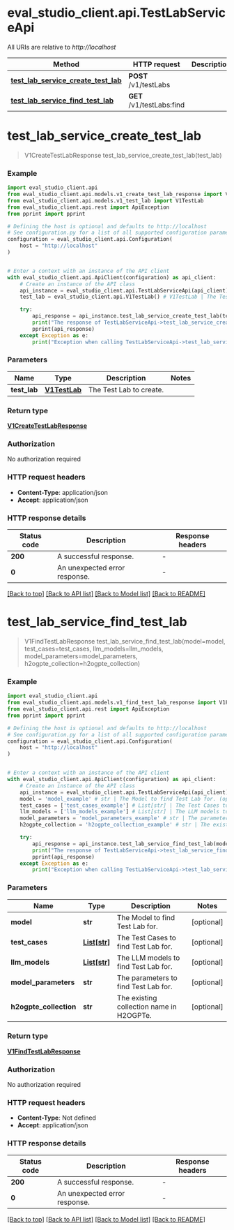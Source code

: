 # eval_studio_client.api.TestLabServiceApi

All URIs are relative to *http://localhost*

Method | HTTP request | Description
------------- | ------------- | -------------
[**test_lab_service_create_test_lab**](TestLabServiceApi.md#test_lab_service_create_test_lab) | **POST** /v1/testLabs | 
[**test_lab_service_find_test_lab**](TestLabServiceApi.md#test_lab_service_find_test_lab) | **GET** /v1/testLabs:find | 


# **test_lab_service_create_test_lab**
> V1CreateTestLabResponse test_lab_service_create_test_lab(test_lab)



### Example


```python
import eval_studio_client.api
from eval_studio_client.api.models.v1_create_test_lab_response import V1CreateTestLabResponse
from eval_studio_client.api.models.v1_test_lab import V1TestLab
from eval_studio_client.api.rest import ApiException
from pprint import pprint

# Defining the host is optional and defaults to http://localhost
# See configuration.py for a list of all supported configuration parameters.
configuration = eval_studio_client.api.Configuration(
    host = "http://localhost"
)


# Enter a context with an instance of the API client
with eval_studio_client.api.ApiClient(configuration) as api_client:
    # Create an instance of the API class
    api_instance = eval_studio_client.api.TestLabServiceApi(api_client)
    test_lab = eval_studio_client.api.V1TestLab() # V1TestLab | The Test Lab to create.

    try:
        api_response = api_instance.test_lab_service_create_test_lab(test_lab)
        print("The response of TestLabServiceApi->test_lab_service_create_test_lab:\n")
        pprint(api_response)
    except Exception as e:
        print("Exception when calling TestLabServiceApi->test_lab_service_create_test_lab: %s\n" % e)
```



### Parameters


Name | Type | Description  | Notes
------------- | ------------- | ------------- | -------------
 **test_lab** | [**V1TestLab**](V1TestLab.md)| The Test Lab to create. | 

### Return type

[**V1CreateTestLabResponse**](V1CreateTestLabResponse.md)

### Authorization

No authorization required

### HTTP request headers

 - **Content-Type**: application/json
 - **Accept**: application/json

### HTTP response details

| Status code | Description | Response headers |
|-------------|-------------|------------------|
**200** | A successful response. |  -  |
**0** | An unexpected error response. |  -  |

[[Back to top]](#) [[Back to API list]](../README.md#documentation-for-api-endpoints) [[Back to Model list]](../README.md#documentation-for-models) [[Back to README]](../README.md)

# **test_lab_service_find_test_lab**
> V1FindTestLabResponse test_lab_service_find_test_lab(model=model, test_cases=test_cases, llm_models=llm_models, model_parameters=model_parameters, h2ogpte_collection=h2ogpte_collection)



### Example


```python
import eval_studio_client.api
from eval_studio_client.api.models.v1_find_test_lab_response import V1FindTestLabResponse
from eval_studio_client.api.rest import ApiException
from pprint import pprint

# Defining the host is optional and defaults to http://localhost
# See configuration.py for a list of all supported configuration parameters.
configuration = eval_studio_client.api.Configuration(
    host = "http://localhost"
)


# Enter a context with an instance of the API client
with eval_studio_client.api.ApiClient(configuration) as api_client:
    # Create an instance of the API class
    api_instance = eval_studio_client.api.TestLabServiceApi(api_client)
    model = 'model_example' # str | The Model to find Test Lab for. (optional)
    test_cases = ['test_cases_example'] # List[str] | The Test Cases to find Test Lab for. (optional)
    llm_models = ['llm_models_example'] # List[str] | The LLM models to find Test Lab for. (optional)
    model_parameters = 'model_parameters_example' # str | The parameters to find Test Lab for. (optional)
    h2ogpte_collection = 'h2ogpte_collection_example' # str | The existing collection name in H2OGPTe. (optional)

    try:
        api_response = api_instance.test_lab_service_find_test_lab(model=model, test_cases=test_cases, llm_models=llm_models, model_parameters=model_parameters, h2ogpte_collection=h2ogpte_collection)
        print("The response of TestLabServiceApi->test_lab_service_find_test_lab:\n")
        pprint(api_response)
    except Exception as e:
        print("Exception when calling TestLabServiceApi->test_lab_service_find_test_lab: %s\n" % e)
```



### Parameters


Name | Type | Description  | Notes
------------- | ------------- | ------------- | -------------
 **model** | **str**| The Model to find Test Lab for. | [optional] 
 **test_cases** | [**List[str]**](str.md)| The Test Cases to find Test Lab for. | [optional] 
 **llm_models** | [**List[str]**](str.md)| The LLM models to find Test Lab for. | [optional] 
 **model_parameters** | **str**| The parameters to find Test Lab for. | [optional] 
 **h2ogpte_collection** | **str**| The existing collection name in H2OGPTe. | [optional] 

### Return type

[**V1FindTestLabResponse**](V1FindTestLabResponse.md)

### Authorization

No authorization required

### HTTP request headers

 - **Content-Type**: Not defined
 - **Accept**: application/json

### HTTP response details

| Status code | Description | Response headers |
|-------------|-------------|------------------|
**200** | A successful response. |  -  |
**0** | An unexpected error response. |  -  |

[[Back to top]](#) [[Back to API list]](../README.md#documentation-for-api-endpoints) [[Back to Model list]](../README.md#documentation-for-models) [[Back to README]](../README.md)

